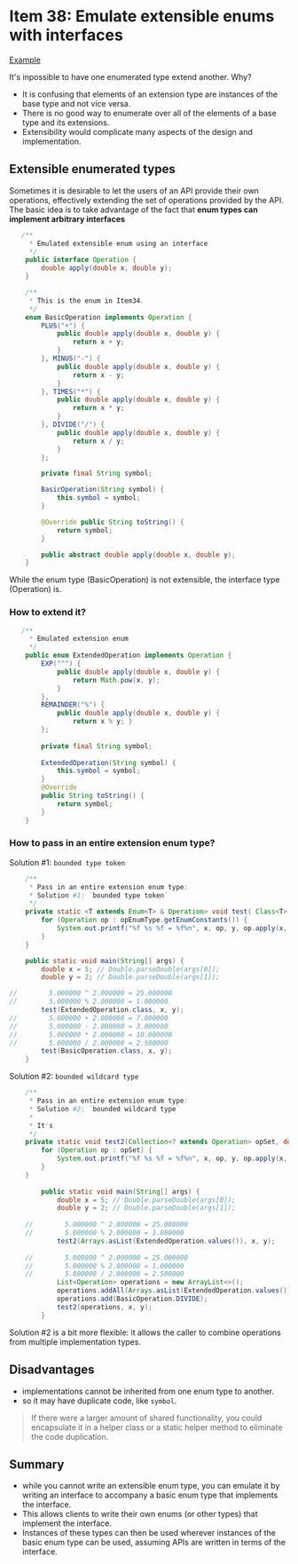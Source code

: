 # Item 38: Emulate extensible enums with interfaces

[Example](../main/src/java/com/effectivejava/ch06_enums_annotations/Item38_ExtensibleEnum.java)


It's inpossible to have one enumerated type extend another. Why?
- It is confusing that elements of an extension type are instances of the base type and not vice versa. 
- There is no good way to enumerate over all of the elements of a base type and its extensions. 
- Extensibility would complicate many aspects of the design and implementation.

## Extensible enumerated types

Sometimes it is desirable to let the users of an API provide their own operations, effectively extending the set of operations provided by the API.
The basic idea is to take advantage of the fact that **enum types can implement arbitrary interfaces**

```java
   /**
     * Emulated extensible enum using an interface
     */
    public interface Operation {
        double apply(double x, double y);
    }

    /**
     * This is the enum in Item34.
     */
    enum BasicOperation implements Operation {
        PLUS("+") {
            public double apply(double x, double y) {
                return x + y;
            }
        }, MINUS("-") {
            public double apply(double x, double y) {
                return x - y;
            }
        }, TIMES("*") {
            public double apply(double x, double y) {
                return x * y;
            }
        }, DIVIDE("/") {
            public double apply(double x, double y) {
                return x / y;
            }
        };

        private final String symbol;

        BasicOperation(String symbol) {
            this.symbol = symbol;
        }

        @Override public String toString() {
            return symbol;
        }

        public abstract double apply(double x, double y);
    }
```

While the enum type (BasicOperation) is not extensible, the interface type (Operation) is.

### How to extend it?

```java
   /**
     * Emulated extension enum
     */
    public enum ExtendedOperation implements Operation {
        EXP("^") {
            public double apply(double x, double y) {
                return Math.pow(x, y);
            }
        },
        REMAINDER("%") {
            public double apply(double x, double y) {
                return x % y; }
        };
        
        private final String symbol;
        
        ExtendedOperation(String symbol) {
            this.symbol = symbol;
        }
        @Override 
        public String toString() {
            return symbol;
        } 
    }
```

### How to pass in an entire extension enum type?

Solution #1: `bounded type token` 

```java
    /**
     * Pass in an entire extension enum type:
     * Solution #1: `bounded type token`
     */
    private static <T extends Enum<T> & Operation> void test( Class<T> opEnumType, double x, double y) {
        for (Operation op : opEnumType.getEnumConstants()) {
            System.out.printf("%f %s %f = %f%n", x, op, y, op.apply(x, y));
        }
    }

    public static void main(String[] args) { 
        double x = 5; // Double.parseDouble(args[0]); 
        double y = 2; // Double.parseDouble(args[1]);

//        5.000000 ^ 2.000000 = 25.000000
//        5.000000 % 2.000000 = 1.000000
        test(ExtendedOperation.class, x, y);
//        5.000000 + 2.000000 = 7.000000
//        5.000000 - 2.000000 = 3.000000
//        5.000000 * 2.000000 = 10.000000
//        5.000000 / 2.000000 = 2.500000
        test(BasicOperation.class, x, y);
    }
```

Solution #2: `bounded wildcard type`
```java
    /**
     * Pass in an entire extension enum type:
     * Solution #2: `bounded wildcard type`
     * 
     * It's 
     */
    private static void test2(Collection<? extends Operation> opSet, double x, double y) {
        for (Operation op : opSet) {
            System.out.printf("%f %s %f = %f%n", x, op, y, op.apply(x, y));
        }
    }
    
        public static void main(String[] args) { 
            double x = 5; // Double.parseDouble(args[0]); 
            double y = 2; // Double.parseDouble(args[1]);
    
    //        5.000000 ^ 2.000000 = 25.000000
    //        5.000000 % 2.000000 = 1.000000
            test2(Arrays.asList(ExtendedOperation.values()), x, y);
    
    //        5.000000 ^ 2.000000 = 25.000000
    //        5.000000 % 2.000000 = 1.000000
    //        5.000000 / 2.000000 = 2.500000
            List<Operation> operations = new ArrayList<>();
            operations.addAll(Arrays.asList(ExtendedOperation.values()));
            operations.add(BasicOperation.DIVIDE);
            test2(operations, x, y);
        }
```


Solution #2 is a bit more flexible: it allows the caller to combine operations from multiple implementation types. 

## Disadvantages
- implementations cannot be inherited from one enum type to another.
- so it may have duplicate code, like `symbol`.
> If there were a larger amount of shared functionality, you could encapsulate it in a helper class or a static helper method to eliminate the code duplication.

## Summary
- while you cannot write an extensible enum type, you can emulate it by writing an interface to accompany a basic enum type that implements the interface. 
- This allows clients to write their own enums (or other types) that implement the interface. 
- Instances of these types can then be used wherever instances of the basic enum type can be used, assuming APIs are written in terms of the interface.

